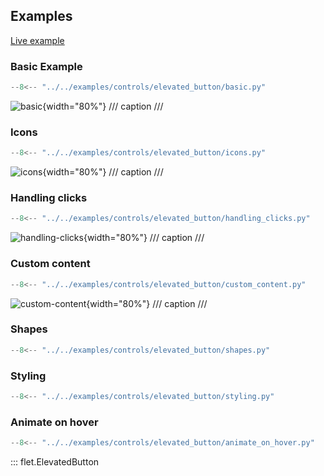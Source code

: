 ## Examples

[Live example](https://flet-controls-gallery.fly.dev/buttons/elevatedbutton)

### Basic Example

```python
--8<-- "../../examples/controls/elevated_button/basic.py"
```

![basic](../../examples/controls/elevated_button/media/basic.png){width="80%"}
/// caption
///

### Icons

```python
--8<-- "../../examples/controls/elevated_button/icons.py"
```

![icons](../../examples/controls/elevated_button/media/icons.png){width="80%"}
/// caption
///

### Handling clicks

```python
--8<-- "../../examples/controls/elevated_button/handling_clicks.py"
```

![handling-clicks](../../examples/controls/elevated_button/media/handling_clicks.gif){width="80%"}
/// caption
///

### Custom content

```python
--8<-- "../../examples/controls/elevated_button/custom_content.py"
```

![custom-content](../../examples/controls/elevated_button/media/custom_content.png){width="80%"}
/// caption
///

### Shapes

```python
--8<-- "../../examples/controls/elevated_button/shapes.py"
```

### Styling

```python
--8<-- "../../examples/controls/elevated_button/styling.py"
```

### Animate on hover

```python
--8<-- "../../examples/controls/elevated_button/animate_on_hover.py"
```

::: flet.ElevatedButton
